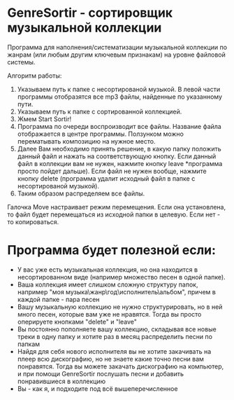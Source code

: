 # GenreSortir - сортировщик музыкальной коллекции
Программа для наполнения/систематизации музыкальной коллекции по жанрам (или любым другим ключевым признакам) на уровне файловой системы.

Алгоритм работы:
1. Указываем путь к папке с несортированой музыкой. В левой части программы отобразятся все mp3 файлы, найденные по указанному пути.
2. Указываем путь к папке с сортированной коллекцией.
3. Жмем Start Sortir!
4. Программа по очереди воспроизводит все файлы. Название файла отображается в центре программы. Ползунком можно перематывать композицию на нужное место.
5. Далее Вам необходимо принять решение, в какую папку положить данный файл и нажать на соответствующую кнопку. Если данный файл в коллекции вам не нужен, нажмите кнопку leave *программа просто пойдет дальше). Если файл не нужен вообще, нажмите кнопку delete (программа удалит исходный файл в папке с несортированой музыкой).
6. Таким образом распределяем все файлы.

Галочка Move настраивает режим перемещения. Если она установлена, то файл будет перемещаться из исходной папки в целевую. Если нет - то копироваться.


# Программа будет полезной если:
- У вас уже есть музыкальная коллекция, но она находится в несортированном виде (например множество песен в одной папке).
- Ваша коллекция имеет слишком сложную структуру папок, например "моя музыка\жанр\год\исполнитель\альбом", причем в каждой папке - пара песен
- Вашу музыкальную коллекцию не нужно структурировать, но в ней много песен, которые вам уже не нравятся. Тогда вы просто оперируете кнопками "delete" и "leave"
- Вы постоянно пополняете вашу коллекцию, складывая все новые треки в одну папку и хотите раз в месяц распределить песни по папкам
- Найдя для себя нового исполнителя вы не хотите закачивать на плеер всю дискографию, но не знаете какие точно песни вам понравятся. Тогда вы можете закачать дискографию на компьютер, и при помощи GenreSortir послушать песни и добавить понравившиеся в коллекцию
- Вы - как я, и подходите под всё вышеперечисленное

